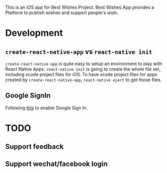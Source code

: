 This is an iOS app for Best Wishes Project. Best Wishes App provides a Platform
to publish wishes and support people's wish.

# Development
## `create-react-native-app` vs `react-native init`
`create-react-native-app` is quite easy to setup an environment to play with
React Native Apps. `react-native init` is going to create the whole file set,
including xcode project files for iOS.
To have xcode project files for apps created by `create-react-native-app`,
`react-native eject` to get those files.

## Google SignIn
Following [this](https://www.codementor.io/microsem31/react-native-google-and-facebook-authentication-cohpznykf) to enable Google Sign In.

# TODO
## Support feedback
## Support wechat/facebook login